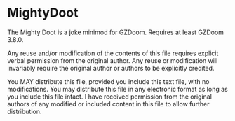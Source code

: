 # MightyDoot
 The Mighty Doot is a joke minimod for GZDoom. Requires at least GZDoom 3.8.0.

Any reuse and/or modification of the contents of this file requires explicit verbal permission from the original author. Any reuse or modification will invariably require the original author or authors to be explicitly credited.

You MAY distribute this file, provided you include this text file, with no modifications. You may distribute this file in any electronic format as long as you include this file intact. I have received permission from the original authors of any modified or included content in this file to allow further distribution.
